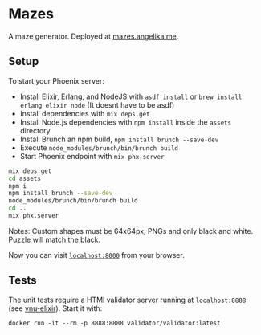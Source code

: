 # Mazes

A maze generator. Deployed at [mazes.angelika.me](https://mazes.angelika.me/).

## Setup

To start your Phoenix server:

  * Install Elixir, Erlang, and NodeJS with `asdf install` or `brew install erlang elixir node` (It doesnt have to be asdf)
  * Install dependencies with `mix deps.get`
  * Install Node.js dependencies with `npm install` inside the `assets` directory
  * Install Brunch an npm build, `npm install brunch --save-dev`
  * Execute `node_modules/brunch/bin/brunch build`
  * Start Phoenix endpoint with `mix phx.server`

```sh
mix deps.get
cd assets
npm i
npm install brunch --save-dev
node_modules/brunch/bin/brunch build
cd ..
mix phx.server
```

Notes: Custom shapes must be 64x64px, PNGs and only black and white. Puzzle will match the black.

Now you can visit [`localhost:8000`](http://localhost:8000) from your browser.

## Tests

The unit tests require a HTMl validator server running at `localhost:8888` (see [vnu-elixir](https://github.com/angelikatyborska/vnu-elixir)). Start it with:
```
docker run -it --rm -p 8888:8888 validator/validator:latest
```
